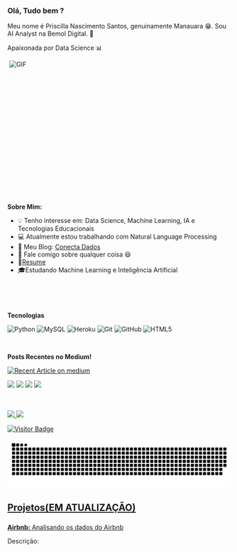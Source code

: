 ### Olá, Tudo bem ?

Meu nome é Priscilla Nascimento Santos,  genuinamente Manauara 😁. Sou AI Analyst na Bemol Digital. 💙

Apaixonada por Data Science 📊
   
   <img align="right" alt="GIF" src="https://media.giphy.com/media/L1R1tvI9svkIWwpVYr/source.gif" width="500" height="320" />
  
  
**Sobre Mim:**

- 💡 Tenho interesse em: Data Science, Machine Learning, IA  e Tecnologias Educacionais 
- 💻 Atualmente estou trabalhando com  Natural Language Processing
- 📝 Meu Blog: [Conecta Dados](https://medium.com/conectadados)
- 💬  Fale comigo sobre qualquer coisa 😆
- 📝[Resume](https://prisantos.github.io/priscillasantos.github.io/)
- 🎓Estudando Machine Learning e Inteligência Artificial 



<br>

</br>
<br>

**Tecnologias**  

![Python](https://img.shields.io/badge/-Python-black?style=flat-square&logo=Python)
![MySQL](https://img.shields.io/badge/-MySQL-black?style=flat-square&logo=mysql)
![Heroku](https://img.shields.io/badge/-Heroku-430098?style=flat-square&logo=heroku)
![Git](https://img.shields.io/badge/-Git-black?style=flat-square&logo=git)
![GitHub](https://img.shields.io/badge/-GitHub-181717?style=flat-square&logo=github)
![HTML5](https://img.shields.io/badge/-HTML5-E34F26?style=flat-square&logo=html5&logoColor=white)

</br>

**Posts Recentes no Medium!**

<a target="_blank" href="https://github-readme-medium-recent-article.vercel.app/medium/@priscilla.batista18/0"><img src="https://github-readme-medium-recent-article.vercel.app/medium/@priscilla.batista18/0" alt="Recent Article on medium"></img></a>   


<a target="_blank" href="https://prisantos.github.io/portfolio/"><img src="https://img.shields.io/badge/-Portfolio-FF4088?style=for-the-badge&logo=Hugo&logoColor=white"></img></a>	
<a target="_blank" href="https://www.linkedin.com/in/priscilla-nascimento-santos-418aaa48/"><img src="https://img.shields.io/badge/-LinkedIn-0077B5?style=for-the-badge&logo=Linkedin&logoColor=white"></img></a>
<a target="_blank" href="mailto:priscilla.batista18@gmail.com"><img src="https://img.shields.io/badge/-Gmail-D14836?style=for-the-badge&logo=Gmail&logoColor=white"></img></a>
<a target="_blank" href="https://medium.com/@priscilla.batista18"><img src="https://img.shields.io/badge/-Medium-12100E?style=for-the-badge&logo=Medium&logoColor=white"></img></a>
</p> 
<br>

</br>

<div>
  <a href="https://https://github.com/prisantos">
  <img height="180em" src="https://github-readme-stats.vercel.app/api?username=prisantos&show_icons=true&theme=dracula&include_all_commits=true&count_private=true"/>
  <img height="180em" src="https://github-readme-stats.vercel.app/api/top-langs/?username=prisantos&layout=compact&langs_count=7&theme=dracula"/>
</div>

 

![Visitor Badge](https://visitor-badge.laobi.icu/badge?page_id=prisantos.prisantos)
   
![Snake animation](https://github.com/prisantos/prisantos/blob/output/github-contribution-grid-snake.svg)
   
   
   
## Projetos(EM ATUALIZAÇÃO)

### 
**Airbnb:** [Analisando os dados do Airbnb](https://github.com/prisantos/portifolio_datascience/blob/master/Analisando_os_Dados_do_Airbnb.ipynb)
   
Descrição: 
 

<br />
